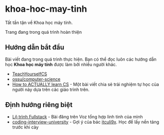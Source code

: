# khoa-hoc-may-tinh
Tất tần tận về Khoa học máy tính.

Trang đang trong quá trình hoàn thiện

## Hướng dẫn bắt đầu
Bài viết đang trong quá trình thực hiện. Bạn có thể đọc luôn các hướng dẫn học **Khoa học máy tính** được làm bởi nhiều người khác.

- [TeachYourselfCS](https://teachyourselfcs.com/)
- [ossu/computer-science](https://github.com/ossu/computer-science)
- [How to ACTUALLY learn CS](https://www.reddit.com/r/learnprogramming/comments/fnxyq7/how_to_actually_learn_cs) - Một bài viết chia sẻ trải nghiệm tự học của người này dựa trên các giáo trình trên.

## Định hướng riêng biệt

- [Lộ trình Fullstack](./huong-dan/fullstack) - Bài đăng trên Voz tổng hợp linh tinh của mình
- [coding-interview-university](https://github.com/jwasham/coding-interview-university) - Gợi ý của bác [itculi9x](). Học để lấy nền tảng trước khi cày